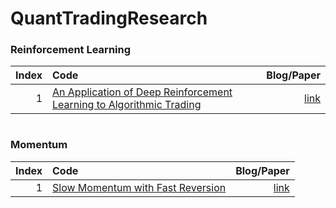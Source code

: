 # QuantTradingResearch

### Reinforcement Learning

|Index |Code                                                                         |Blog/Paper        |
|----:|:---------------------------------------------------------------------------------|-----------:|
|1 |  [An Application of Deep Reinforcement Learning to Algorithmic Trading](https://github.com/ThibautTheate/An-Application-of-Deep-Reinforcement-Learning-to-Algorithmic-Trading)    |[link](https://arxiv.org/abs/2004.06627)|
```python

```

### Momentum

|Index |Code                                                                         |Blog/Paper        |
|----:|:---------------------------------------------------------------------------------|-----------:|
|1 |  [Slow Momentum with Fast Reversion](https://github.com/kieranjwood/slow-momentum-fast-reversion)    |[link](https://arxiv.org/pdf/2105.13727.pdf)|

```python

```
